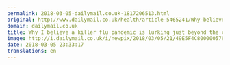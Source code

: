 ```yaml
---
permalink: 2018-03-05-dailymail.co.uk-1817206513.html
original: http://www.dailymail.co.uk/health/article-5465241/Why-believe-killer-flu-pandemic-just-corner.html?ITO=1490&ns_mchannel=rss&ns_campaign=1490
domain: dailymail.co.uk
title: Why I believe a killer flu pandemic is lurking just beyond the corner
image: http://i.dailymail.co.uk/i/newpix/2018/03/05/21/49E5F4C800000578-0-image-a-39_1520286411447.jpg
date: 2018-03-05 23:33:17
translations: en
---
```


